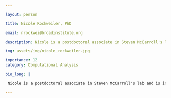 ```yaml
---

layout: person

title: Nicole Rockweiler, PhD

email: nrockwei@broadinstitute.org

description: Nicole is a postdoctoral associate in Steven McCarroll's lab and is interested in understanding the causes and consequences of mosaicism in health and disease. Nicole received her PhD in ...

img: assets/img/nicole_rockweiler.jpg

importance: 12
category: Computational Analysis

bio_long: |

 Nicole is a postdoctoral associate in Steven McCarroll's lab and is interested in understanding the causes and consequences of mosaicism in health and disease. Nicole received her PhD in computational and systems biology from Washington University School of Medicine in St. Louis and a BS in biomedical engineering and mathematics from Washington University in St. Louis. Nicole is passionate about teaching and aspires to become a professor at a primarily undergraduate institution.

---
```


